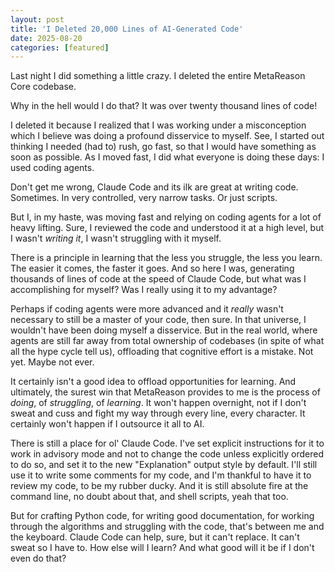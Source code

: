 ```yaml
---
layout: post
title: 'I Deleted 20,000 Lines of AI-Generated Code'
date: 2025-08-20
categories: [featured]
---
```


Last night I did something a little crazy. I deleted the entire MetaReason Core codebase. 

Why in the hell would I do that? It was over twenty thousand lines of code!

I deleted it because I realized that I was working under a misconception which I believe was doing a profound disservice to myself. See, I started out thinking I needed (had to) rush, go fast, so that I would have something as soon as possible. As I moved fast, I did what everyone is doing these days: I used coding agents. 

Don't get me wrong, Claude Code and its ilk are great at writing code. Sometimes. In very controlled, very narrow tasks. Or just scripts.

But I, in my haste, was moving fast and relying on coding agents for a lot of heavy lifting. Sure, I reviewed the code and understood it at a high level, but I wasn't _writing it_, I wasn't struggling with it myself. 

There is a principle in learning that the less you struggle, the less you learn. The easier it comes, the faster it goes. And so here I was, generating thousands of lines of code at the speed of Claude Code, but what was I accomplishing for myself? Was I really using it to my advantage?

Perhaps if coding agents were more advanced and it _really_ wasn't necessary to still be a master of your code, then sure. In that universe, I wouldn't have been doing myself a disservice. But in the real world, where agents are still far away from total ownership of codebases (in spite of what all the hype cycle tell us), offloading that cognitive effort is a mistake. Not yet. Maybe not ever.

It certainly isn't a good idea to offload opportunities for learning. And ultimately, the surest win that MetaReason provides to me is the process of _doing_, of _struggling_, of _learning_. It won't happen overnight, not if I don't sweat and cuss and fight my way through every line, every character. It certainly won't happen if I outsource it all to AI.

There is still a place for ol' Claude Code. I've set explicit instructions for it to work in advisory mode and not to change the code unless explicitly ordered to do so, and set it to the new "Explanation" output style by default. I'll still use it to write some comments for my code, and I'm thankful to have it to review my code, to be my rubber ducky. And it is still absolute fire at the command line, no doubt about that, and shell scripts, yeah that too.

But for crafting Python code, for writing good documentation, for working through the algorithms and struggling with the code, that's between me and the keyboard. Claude Code can help, sure, but it can't replace. It can't sweat so I have to. How else will I learn? And what good will it be if I don't even do that? 

